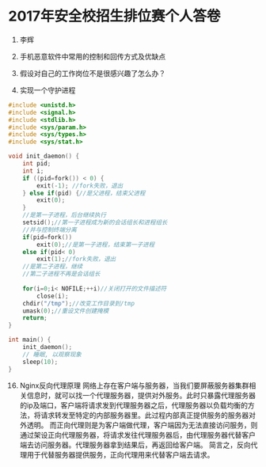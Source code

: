 # 2017年安全校招生排位赛个人答卷

1. 李辉
2. 手机恶意软件中常用的控制和回传方式及优缺点
3. 假设对自己的工作岗位不是很感兴趣了怎么办？


11. 实现一个守护进程
```C
#include <unistd.h>
#include <signal.h>
#include <stdlib.h>
#include <sys/param.h>
#include <sys/types.h>
#include <sys/stat.h>

void init_daemon() {
    int pid;
    int i;
    if ((pid=fork()) < 0) {
        exit(-1); //fork失败，退出 
    } else if(pid) {//是父进程，结束父进程 
        exit(0);
    }
    //是第一子进程，后台继续执行 
    setsid();//第一子进程成为新的会话组长和进程组长 
    //并与控制终端分离 
    if(pid=fork())
        exit(0);//是第一子进程，结束第一子进程 
    else if(pid< 0)
        exit(1);//fork失败，退出 
    //是第二子进程，继续 
    //第二子进程不再是会话组长 
    
    for(i=0;i< NOFILE;++i)//关闭打开的文件描述符 
        close(i);
    chdir("/tmp");//改变工作目录到/tmp 
    umask(0);//重设文件创建掩模 
    return;
}

int main() {
    init_daemon();
    // 睡眠, 以观察现象
    sleep(10);
}
```

16. Nginx反向代理原理
网络上存在客户端与服务器，当我们要屏蔽服务器集群相关信息时，就可以找一个代理服务器，提供对外服务。此时只暴露代理服务器的ip及端口，客户端将请求发到代理服务器之后，代理服务器以负载均衡的方法，将请求转发至特定的内部服务器里。此过程内部真正提供服务的服务器对外透明。
而正向代理则是为客户端做代理，客户端因为无法直接访问服务，则通过架设正向代理服务器，将请求发往代理服务器后，由代理服务器代替客户端去访问服务器。代理服务器拿到结果后，再返回给客户端。
简言之，反向代理用于代替服务器提供服务，正向代理用来代替客户端去请求。
